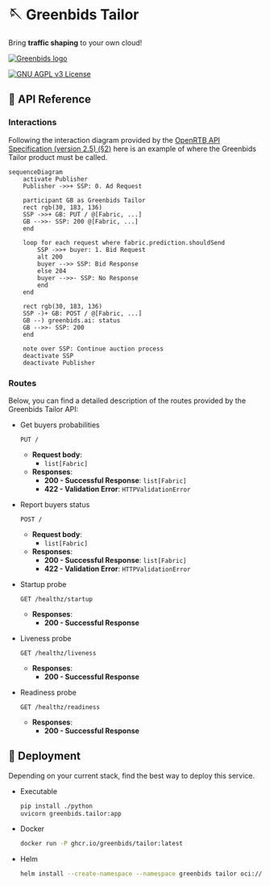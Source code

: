 
# 🪡 Greenbids Tailor

Bring **traffic shaping** to your own cloud!

[![Greenbids logo](https://www.greenbids.ai/wp-content/uploads/2023/11/greenbids-logo.svg)](https://www.greenbids.ai)

[![GNU AGPL v3 License](https://img.shields.io/badge/license-GNU%20AGPL%20v3-blue.svg)](http://www.gnu.org/licenses/agpl-3.0)

## 🤖 API Reference

### Interactions

Following the interaction diagram provided by the [OpenRTB API Specification (version 2.5) (§2)](https://www.iab.com/wp-content/uploads/2016/03/OpenRTB-API-Specification-Version-2-5-FINAL.pdf) here is an example of where the Greenbids Tailor product must be called.

```mermaid
sequenceDiagram
    activate Publisher
    Publisher ->>+ SSP: 0. Ad Request

    participant GB as Greenbids Tailor
    rect rgb(30, 183, 136)
    SSP ->>+ GB: PUT / @[Fabric, ...]
    GB -->>- SSP: 200 @[Fabric, ...]
    end

    loop for each request where fabric.prediction.shouldSend
        SSP ->>+ buyer: 1. Bid Request
        alt 200
        buyer -->> SSP: Bid Response
        else 204
        buyer -->>- SSP: No Response
        end
    end

    rect rgb(30, 183, 136)
    SSP -)+ GB: POST / @[Fabric, ...]
    GB --) greenbids.ai: status
    GB -->>- SSP: 200
    end

    note over SSP: Continue auction process
    deactivate SSP
    deactivate Publisher
```

### Routes

Below, you can find a detailed description of the routes provided by the Greenbids Tailor API:

* Get buyers probabilities

  ```http
  PUT /
  ```

  * **Request body**:
    * `list[Fabric]`
  * **Responses**:
    * **200 - Successful Response**: `list[Fabric]`
    * **422 - Validation Error**: `HTTPValidationError`
* Report buyers status

  ```http
  POST /
  ```

  * **Request body**:
    * `list[Fabric]`
  * **Responses**:
    * **200 - Successful Response**: `list[Fabric]`
    * **422 - Validation Error**: `HTTPValidationError`
* Startup probe

  ```http
  GET /healthz/startup
  ```

  * **Responses**:
    * **200 - Successful Response**
* Liveness probe

  ```http
  GET /healthz/liveness
  ```

  * **Responses**:
    * **200 - Successful Response**
* Readiness probe

  ```http
  GET /healthz/readiness
  ```

  * **Responses**:
    * **200 - Successful Response**

## 🚀 Deployment

Depending on your current stack, find the best way to deploy this service.

* Executable

  ```bash
  pip install ./python
  uvicorn greenbids.tailor:app
  ```

* Docker

  ```bash
  docker run -P ghcr.io/greenbids/tailor:latest
  ```

* Helm

  ```bash
  helm install --create-namespace --namespace greenbids tailor oci://ghcr.io/greenbids/charts/tailor
  ```
